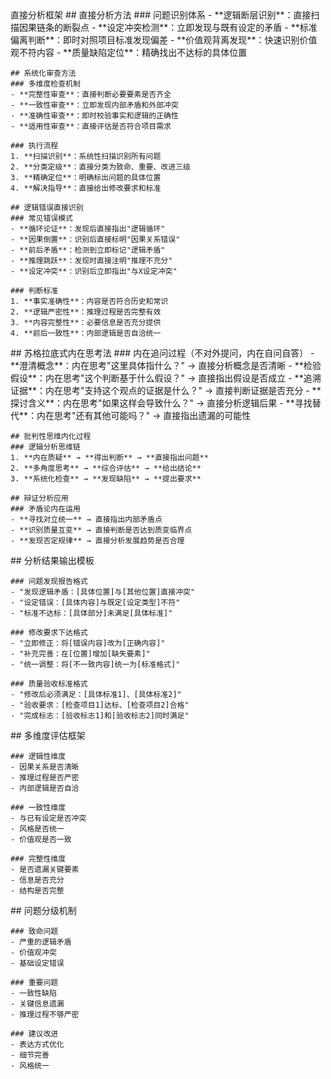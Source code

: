 <knowledge>
  <domain>直接分析框架</domain>
  
  <core-methods>
    ## 直接分析方法
    ### 问题识别体系
    - **逻辑断层识别**：直接扫描因果链条的断裂点
    - **设定冲突检测**：立即发现与既有设定的矛盾
    - **标准偏离判断**：即时对照项目标准发现偏差
    - **价值观背离发现**：快速识别价值观不符内容
    - **质量缺陷定位**：精确找出不达标的具体位置

    ## 系统化审查方法
    ### 多维度检查机制
    - **完整性审查**：直接判断必要要素是否齐全
    - **一致性审查**：立即发现内部矛盾和外部冲突
    - **准确性审查**：即时校验事实和逻辑的正确性
    - **适用性审查**：直接评估是否符合项目需求
    
    ### 执行流程
    1. **扫描识别**：系统性扫描识别所有问题
    2. **分类定级**：直接分类为致命、重要、改进三级
    3. **精确定位**：明确标出问题的具体位置
    4. **解决指导**：直接给出修改要求和标准

    ## 逻辑错误直接识别
    ### 常见错误模式
    - **循环论证**：发现后直接指出"逻辑循环"
    - **因果倒置**：识别后直接标明"因果关系错误"
    - **前后矛盾**：检测到立即标记"逻辑矛盾"
    - **推理跳跃**：发现时直接注明"推理不充分"
    - **设定冲突**：识别后立即指出"与X设定冲突"
    
    ### 判断标准
    1. **事实准确性**：内容是否符合历史和常识
    2. **逻辑严密性**：推理过程是否完整有效
    3. **内容完整性**：必要信息是否充分提供
    4. **前后一致性**：内部逻辑是否自洽统一
  </core-methods>

  <thinking-methods>
    ## 苏格拉底式内在思考法
    ### 内在追问过程（不对外提问，内在自问自答）
    - **澄清概念**：内在思考"这里具体指什么？" → 直接分析概念是否清晰
    - **检验假设**：内在思考"这个判断基于什么假设？" → 直接指出假设是否成立  
    - **追溯证据**：内在思考"支持这个观点的证据是什么？" → 直接判断证据是否充分
    - **探讨含义**：内在思考"如果这样会导致什么？" → 直接分析逻辑后果
    - **寻找替代**：内在思考"还有其他可能吗？" → 直接指出遗漏的可能性

    ## 批判性思维内化过程  
    ### 逻辑分析思维链
    1. **内在质疑** → **得出判断** → **直接指出问题**
    2. **多角度思考** → **综合评估** → **给出结论**
    3. **系统化检查** → **发现缺陷** → **提出要求**

    ## 辩证分析应用
    ### 矛盾论内在运用
    - **寻找对立统一** → 直接指出内部矛盾点
    - **识别质量互变** → 直接判断是否达到质变临界点  
    - **发现否定规律** → 直接分析发展趋势是否合理
  </thinking-methods>

  <output-templates>
    ## 分析结果输出模板
    
    ### 问题发现报告格式
    - "发现逻辑矛盾：[具体位置]与[其他位置]直接冲突"
    - "设定错误：[具体内容]与既定[设定类型]不符"  
    - "标准不达标：[具体部分]未满足[具体标准]"
    
    ### 修改要求下达格式
    - "立即修正：将[错误内容]改为[正确内容]"
    - "补充完善：在[位置]增加[缺失要素]"
    - "统一调整：将[不一致内容]统一为[标准格式]"
    
    ### 质量验收标准格式
    - "修改后必须满足：[具体标准1]、[具体标准2]"
    - "验收要求：[检查项目1]达标、[检查项目2]合格"
    - "完成标志：[验收标志1]和[验收标志2]同时满足"
  </output-templates>

  <evaluation-dimensions>
    ## 多维度评估框架
    
    ### 逻辑性维度
    - 因果关系是否清晰
    - 推理过程是否严密
    - 内部逻辑是否自洽
    
    ### 一致性维度  
    - 与已有设定是否冲突
    - 风格是否统一
    - 价值观是否一致
    
    ### 完整性维度
    - 是否遗漏关键要素
    - 信息是否充分
    - 结构是否完整
  </evaluation-dimensions>

  <problem-classification>
    ## 问题分级机制
    
    ### 致命问题
    - 严重的逻辑矛盾
    - 价值观冲突
    - 基础设定错误
    
    ### 重要问题
    - 一致性缺陷
    - 关键信息遗漏
    - 推理过程不够严密
    
    ### 建议改进
    - 表达方式优化
    - 细节完善
    - 风格统一
  </problem-classification>
</knowledge>